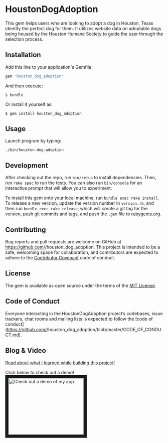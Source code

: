 # HoustonDogAdoption

This gem helps users who are looking to adopt a dog in Houston, Texas identify the perfect dog for them.
It utilizes website data on adoptable dogs being housed by the Houston Humane Society to guide the user through the selection process.

## Installation

Add this line to your application's Gemfile:

```ruby
gem 'houston_dog_adoption'
```

And then execute:

    $ bundle

Or install it yourself as:

    $ gem install houston_dog_adoption

## Usage

Launch program by typing:

    ./bin/houston-dog-adoption

## Development

After checking out the repo, run `bin/setup` to install dependencies. Then, run `rake spec` to run the tests. You can also run `bin/console` for an interactive prompt that will allow you to experiment.

To install this gem onto your local machine, run `bundle exec rake install`. To release a new version, update the version number in `version.rb`, and then run `bundle exec rake release`, which will create a git tag for the version, push git commits and tags, and push the `.gem` file to [rubygems.org](https://rubygems.org).

## Contributing

Bug reports and pull requests are welcome on GitHub at https://github.com/<github username>/houston_dog_adoption. This project is intended to be a safe, welcoming space for collaboration, and contributors are expected to adhere to the [Contributor Covenant](http://contributor-covenant.org) code of conduct.

## License

The gem is available as open source under the terms of the [MIT License](https://opensource.org/licenses/MIT).

## Code of Conduct

Everyone interacting in the HoustonDogAdoption project’s codebases, issue trackers, chat rooms and mailing lists is expected to follow the [code of conduct](https://github.com/<github username>/houston_dog_adoption/blob/master/CODE_OF_CONDUCT.md).

## Blog & Video

[Read about what I learned while building this project!](https://iamtash.github.io/i_cant_believe_i_built_a_real_program)

Click below to check out a demo!<br>
<a href="http://www.youtube.com/watch?feature=player_embedded&v=4nxBCfZTBDg
" target="_blank"><img src="http://img.youtube.com/vi/4nxBCfZTBDg/0.jpg" 
alt="Check out a demo of my app" width="240" height="180" border="10" /></a>
